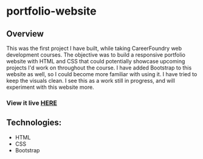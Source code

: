 # portfolio-website

## Overview

This was the first project I have built, while taking CareerFoundry web development courses. The objective was to build a 
responsive portfolio website with HTML and CSS that could potentially showcase upcoming projects I'd work on throughout the course.
I have added Bootstrap to this website as well, so I could become more familiar with using it. I have tried to keep the visuals clean. 
I see this as a work still in progress, and will experiment with this website more.

### View it live [HERE](https://salvia17.github.io/portfolio-website/index.html)

## Technologies:

- HTML
- CSS
- Bootstrap

